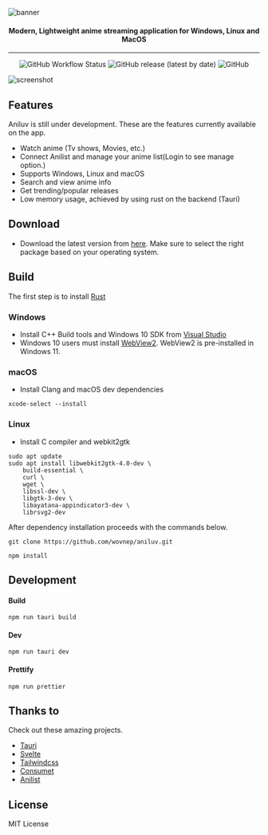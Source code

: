 ![banner](https://i.imgur.com/UY0Iv7x.png)

<h4 align="center"> Modern, Lightweight anime streaming application for Windows, Linux and MacOS </h4>

---

<div align="center">

![GitHub Workflow Status](https://img.shields.io/github/actions/workflow/status/wovnep/aniluv/release.yml?style=plastic)
![GitHub release (latest by date)](https://img.shields.io/github/v/release/wovnep/aniluv)
![GitHub](https://img.shields.io/github/license/wovnep/aniluv)

</div>

![screenshot](https://i.imgur.com/3ceUpAh.png)

## Features

Aniluv is still under development. These are the features currently available on the app.

-   Watch anime (Tv shows, Movies, etc.)
-   Connect Anilist and manage your anime list(Login to see manage option.)
-   Supports Windows, Linux and macOS
-   Search and view anime info
-   Get trending/popular releases
-   Low memory usage, achieved by using rust on the backend (Tauri)

## Download

-   Download the latest version from [here](https://github.com/wovnep/aniluv/releases/latest). Make sure to select the right package based on your operating system.

## Build

The first step is to install [Rust](https://www.rust-lang.org)

### Windows

-   Install C++ Build tools and Windows 10 SDK from [Visual Studio](https://visualstudio.microsoft.com/visual-cpp-build-tools)
-   Windows 10 users must install [WebView2](https://developer.microsoft.com/en-us/microsoft-edge/webview2/#download-section). WebView2 is pre-installed in Windows 11.

### macOS

-   Install Clang and macOS dev dependencies

```
xcode-select --install
```

### Linux

-   Install C compiler and webkit2gtk

```
sudo apt update
sudo apt install libwebkit2gtk-4.0-dev \
    build-essential \
    curl \
    wget \
    libssl-dev \
    libgtk-3-dev \
    libayatana-appindicator3-dev \
    librsvg2-dev
```

After dependency installation proceeds with the commands below.

```
git clone https://github.com/wovnep/aniluv.git

npm install
```

## Development

#### Build

```
npm run tauri build
```

#### Dev

```
npm run tauri dev
```

#### Prettify

```
npm run prettier
```

## Thanks to

Check out these amazing projects.

-   [Tauri](https://tauri.app/)
-   [Svelte](https://svelte.dev/)
-   [Tailwindcss](https://tailwindcss.com/)
-   [Consumet](https://github.com/consumet)
-   [Anilist](https://anilist.co/)

## License

MIT License
